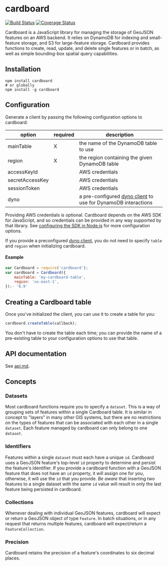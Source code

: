 # cardboard

[![Build Status](https://travis-ci.org/mapbox/cardboard.svg?branch=master)](https://travis-ci.org/mapbox/cardboard) [![Coverage Status](https://coveralls.io/repos/mapbox/cardboard/badge.svg?branch=master)](https://coveralls.io/r/mapbox/cardboard?branch=master)

Cardboard is a JavaScript library for managing the storage of GeoJSON features on an AWS backend. It relies on DynamoDB for indexing and small-feature storage, and S3 for large-feature storage. Cardboard provides functions to create, read, update, and delete single features or in batch, as well as simple bounding-box spatial query capabilities.

## Installation

    npm install cardboard
    # or globally
    npm install -g cardboard

## Configuration

Generate a client by passing the following configuration options to cardboard:

option | required | description
--- | --- | ---
mainTable | X | the name of the DynamoDB table to use
region | X | the region containing the given DynamoDB table
accessKeyId | | AWS credentials
secretAccessKey | | AWS credentials
sessionToken | | AWS credentials
dyno | | a pre-configured [dyno client](https://github.com/mapbox/dyno) to use for DynamoDB interactions

Providing AWS credentials is optional. Cardboard depends on the AWS SDK for JavaScript, and so credentials can be provided in any way supported by that library. See [configuring the SDK in Node.js](http://docs.aws.amazon.com/AWSJavaScriptSDK/guide/node-configuring.html) for more configuration options.

If you provide a preconfigured [dyno client](https://github.com/mapbox/dyno), you do not need to specify `table` and `region` when initializing cardboard.

#### Example

```js
var Cardboard = require('cardboard');
var cardboard = Cardboard({
    mainTable: 'my-cardboard-table',
    region: 'us-east-1',
});- '6.9'
```

## Creating a Cardboard table

Once you've initialized the client, you can use it to create a table for you:

```js
cardboard.createTable(callback);
```

You don't have to create the table each time; you can provide the name of a pre-existing table to your configuration options to use that table.

## API documentation

See [api.md](https://github.com/mapbox/cardboard/blob/master/api.md).

## Concepts

### Datasets

Most cardboard functions require you to specify a `dataset`. This is a way of grouping sets of features within a single Cardboard table. It is similar in concept to "layers" in many other GIS systems, but there are no restrictions on the types of features that can be associated with each other in a single `dataset`. Each feature managed by cardboard can only belong to one `dataset`.

### Identifiers

Features within a single `dataset` must each have a unique `id`. Cardboard uses a GeoJSON feature's top-level `id` property to determine and persist the feature's identifier. If you provide a cardboard function with a GeoJSON feature that does not have an `id` property, it will assign one for you, otherwise, it will use the `id` that you provide. *Be aware* that inserting two features to a single dataset with the same `id` value will result in only the last feature being persisted in cardboard.

### Collections

Whenever dealing with individual GeoJSON features, cardboard will expect or return a GeoJSON object of type `Feature`. In batch situations, or in any request that returns multiple features, cardboard will expect/return a `FeatureCollection`.

### Precision

Cardboard retains the precision of a feature's coordinates to six decimal places.
